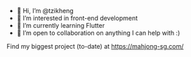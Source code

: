 - 👋  Hi, I’m @tzikheng
- 👀  I’m interested in front-end development
- 🌱  I’m currently learning Flutter
- 💞️  I’m open to collaboration on anything I can help with :)

Find my biggest project (to-date) at https://mahjong-sg.com/
